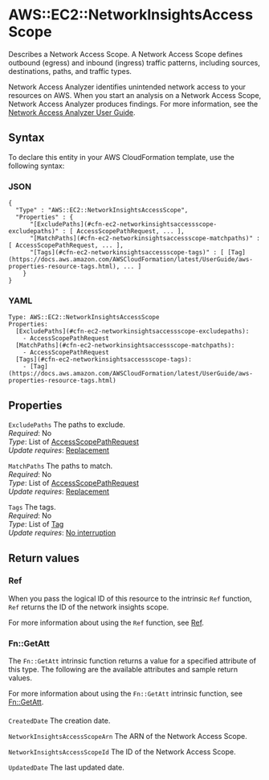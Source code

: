 # AWS::EC2::NetworkInsightsAccessScope<a name="aws-resource-ec2-networkinsightsaccessscope"></a>

Describes a Network Access Scope\. A Network Access Scope defines outbound \(egress\) and inbound \(ingress\) traffic patterns, including sources, destinations, paths, and traffic types\.

Network Access Analyzer identifies unintended network access to your resources on AWS\. When you start an analysis on a Network Access Scope, Network Access Analyzer produces findings\. For more information, see the [Network Access Analyzer User Guide](https://docs.aws.amazon.com/vpc/latest/network-access-analyzer/)\.

## Syntax<a name="aws-resource-ec2-networkinsightsaccessscope-syntax"></a>

To declare this entity in your AWS CloudFormation template, use the following syntax:

### JSON<a name="aws-resource-ec2-networkinsightsaccessscope-syntax.json"></a>

```
{
  "Type" : "AWS::EC2::NetworkInsightsAccessScope",
  "Properties" : {
      "[ExcludePaths](#cfn-ec2-networkinsightsaccessscope-excludepaths)" : [ AccessScopePathRequest, ... ],
      "[MatchPaths](#cfn-ec2-networkinsightsaccessscope-matchpaths)" : [ AccessScopePathRequest, ... ],
      "[Tags](#cfn-ec2-networkinsightsaccessscope-tags)" : [ [Tag](https://docs.aws.amazon.com/AWSCloudFormation/latest/UserGuide/aws-properties-resource-tags.html), ... ]
    }
}
```

### YAML<a name="aws-resource-ec2-networkinsightsaccessscope-syntax.yaml"></a>

```
Type: AWS::EC2::NetworkInsightsAccessScope
Properties:
  [ExcludePaths](#cfn-ec2-networkinsightsaccessscope-excludepaths):
    - AccessScopePathRequest
  [MatchPaths](#cfn-ec2-networkinsightsaccessscope-matchpaths):
    - AccessScopePathRequest
  [Tags](#cfn-ec2-networkinsightsaccessscope-tags):
    - [Tag](https://docs.aws.amazon.com/AWSCloudFormation/latest/UserGuide/aws-properties-resource-tags.html)
```

## Properties<a name="aws-resource-ec2-networkinsightsaccessscope-properties"></a>

`ExcludePaths` <a name="cfn-ec2-networkinsightsaccessscope-excludepaths"></a>
The paths to exclude\.  
_Required_: No  
_Type_: List of [AccessScopePathRequest](aws-properties-ec2-networkinsightsaccessscope-accessscopepathrequest.md)  
_Update requires_: [Replacement](https://docs.aws.amazon.com/AWSCloudFormation/latest/UserGuide/using-cfn-updating-stacks-update-behaviors.html#update-replacement)

`MatchPaths` <a name="cfn-ec2-networkinsightsaccessscope-matchpaths"></a>
The paths to match\.  
_Required_: No  
_Type_: List of [AccessScopePathRequest](aws-properties-ec2-networkinsightsaccessscope-accessscopepathrequest.md)  
_Update requires_: [Replacement](https://docs.aws.amazon.com/AWSCloudFormation/latest/UserGuide/using-cfn-updating-stacks-update-behaviors.html#update-replacement)

`Tags` <a name="cfn-ec2-networkinsightsaccessscope-tags"></a>
The tags\.  
_Required_: No  
_Type_: List of [Tag](https://docs.aws.amazon.com/AWSCloudFormation/latest/UserGuide/aws-properties-resource-tags.html)  
_Update requires_: [No interruption](https://docs.aws.amazon.com/AWSCloudFormation/latest/UserGuide/using-cfn-updating-stacks-update-behaviors.html#update-no-interrupt)

## Return values<a name="aws-resource-ec2-networkinsightsaccessscope-return-values"></a>

### Ref<a name="aws-resource-ec2-networkinsightsaccessscope-return-values-ref"></a>

When you pass the logical ID of this resource to the intrinsic `Ref` function, `Ref` returns the ID of the network insights scope\.

For more information about using the `Ref` function, see [Ref](https://docs.aws.amazon.com/AWSCloudFormation/latest/UserGuide/intrinsic-function-reference-ref.html)\.

### Fn::GetAtt<a name="aws-resource-ec2-networkinsightsaccessscope-return-values-fn--getatt"></a>

The `Fn::GetAtt` intrinsic function returns a value for a specified attribute of this type\. The following are the available attributes and sample return values\.

For more information about using the `Fn::GetAtt` intrinsic function, see [Fn::GetAtt](https://docs.aws.amazon.com/AWSCloudFormation/latest/UserGuide/intrinsic-function-reference-getatt.html)\.

#### <a name="aws-resource-ec2-networkinsightsaccessscope-return-values-fn--getatt-fn--getatt"></a>

`CreatedDate` <a name="CreatedDate-fn::getatt"></a>
The creation date\.

`NetworkInsightsAccessScopeArn` <a name="NetworkInsightsAccessScopeArn-fn::getatt"></a>
The ARN of the Network Access Scope\.

`NetworkInsightsAccessScopeId` <a name="NetworkInsightsAccessScopeId-fn::getatt"></a>
The ID of the Network Access Scope\.

`UpdatedDate` <a name="UpdatedDate-fn::getatt"></a>
The last updated date\.
